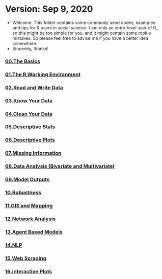 # Version: Sep 9, 2020

- Welcome. This folder contains some commonly used codes, examples and tips for R users in social science. I am only an entry-level user of R, so this might be too simple for you, and it might contain some rookie mistakes. So please feel free to advise me if you have a better idea somewhere. 
- Sincerely, thanks!

### [00.The Basics](/File/00_Basics.md)

### [01.The R Working Environment](/File/01_Environment.md)

### [02.Read and Write Data](/File/02_Read_Write_Data.md)

### [03.Know Your Data](/File/03_Know_Your_Data.md)

### [04.Clean Your Data](/File/04_Clean_Your_Data.md)

### [05.Descriptive Stats](/File/05_Descriptive_Stats.md)

### [06.Descriptive Plots](/File/06_Descriptive_Plots.md)

### [07.Missing Information](/File/07_Missings.md)

### [08.Data Analysis (Bivariate and Multivariate)](/File/08_Data_Analysis.md)

### [09.Model Outputs](/File/09_Model_Outputs.md)

### [10.Robustness](/File/10_Robustness.md)

### [11.GIS and Mapping](/File/11_GIS_and_MAP.md)

### [12.Network Analysis](/File/12_Network_Analysis.md)

### [13.Agent Based Models](/File/http://13_agent_based_model.md)

### [14.NLP](/File/14_NLP.md)

### [15.Web Scraping](/File/15_Web_Scraping.md)

### [16.Interactive Plots](/File/16_Interactive_Plot.md)
